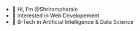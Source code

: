 - 👋 Hi, I’m @Shriramphatale
- 👀 Interested in Web Developement
- 🌱 B-Tech in Artificial Intelligence & Data Science



